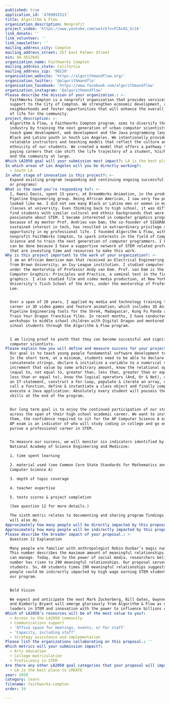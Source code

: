 ```yaml
---
published: true
application_id: '4789091513'
title: Algorithm & Flow
organization_description: Nonprofit
project_video: 'https://www.youtube.com/watch?v=FCAcAS_Gc1k'
link_donate: ''
link_volunteer: ''
link_newsletter: ''
mailing_address_city: Compton
mailing_address_street: 357 East Palmer Street
ein: 46-3612645
organization_name: Faithworks Compton
mailing_address_state: California
mailing_address_zip: '90220'
organization_website: 'https://algorithmandflow.org/'
organization_twitter: '@algorithmandflo'
organization_facebook: 'https://www.facebook.com/algorithmandflow'
organization_instagram: '@algorithmandflow'
Please describe the mission of your organization.: >-
  FaithWorks Compton is a nonprofit organization that provides services and
  support to the City of Compton. We strengthen economic development, restore
  neighborhoods and foster opportunities that will enhance the overall quality
  of life for the community.
project_description: >-
  Algorithm & Flow, a Faithworks Compton program, aims to diversify the tech
  industry by training the next generation of urban computer scientists. We
  teach game development, web development and the Java programming language to
  Black and Latino youth in South Los Angeles. We intentionally provide
  relatable instructors and teaching models that reflect the culture and
  ethnicity of our students. We created a model that offers a pathway to high
  paying careers that can shift the life trajectory of a student, his/her family
  and the community at large. 
Which LA2050 goal will your submission most impact?: LA is the best place to LEARN
In which areas of Los Angeles will you be directly working?:
  - South LA
In what stage of innovation is this project?: >-
  Expand existing program (expanding and continuing ongoing successful projects
  or programs)
What is the need you’re responding to?: >-
  I, Kwesi Davis, spent 15 years, at DreamWorks Animation, in the production
  Pipeline Engineering group. Being African American, I saw very few people that
  looked like me. I did not see many Black or Latino men or women in my STEM
  classes at university. Even thinking back to high school, it was difficult to
  find students with similar cultural and ethnic backgrounds that were
  passionate about STEM. I became interested in computer graphics programming
  because of my mentor Prof. Andries van Dam; the co-founder of SIGGRAPH. My
  sustained interest in tech, has resulted in extraordinary privilege and
  opportunity in my professional life. I founded Algorithm & Flow, with the
  nonprofit FaithWorks Compton, to spark interests in the field of Computer
  Science and to train the next generation of computer programmers. I know it
  can be done because I have a supportive network of STEM related professionals
  that are investing time and resources to make this work.
Why is this project important to the work of your organization?: >-
  I am an African American man that received an Electrical Engineering degree
  from Brown University; an Ivy League institution. I studied computer graphics
  under the mentorship of Professor Andy van Dam. Prof. van Dam is the author of
  Computer Graphics: Principles and Practice, a seminal text in the field of
  graphics. I also studied film and video media production, at New York
  University’s Tisch School of the Arts, under the mentorship of Professor Spike
  Lee. 


  Over a span of 20 years, I applied my media and technology training toward a
  career in 3D video games and feature animation; which includes 3D Animation
  Pipeline Engineering tools for the Shrek, Madagascar, Kung Fu Panda and How to
  Train Your Dragon franchise films. In recent months, I have conducted STEM
  workshops to middle school children with Digital Dragon and mentored high
  school students through the Algorithm & Flow program.  


  I am living proof to youth that they can become successful and significant
  computer scientists.
Please explain how you will define and measure success for your project.: >-
  Our goal is to teach young people fundamental software development techniques.
  In the short term, at a minimum, students need to be able to declare &
  concatenate strings, declare & initialize a variable to a numerical value,
  increment that value by some arbitrary amount, know the relational operators
  (equal to, not equal to, greater than, less than, greater than or equal to &
  less than or equal to), know the logical operators (And, Or & Not), construct
  an If-statement, construct a For-loop, populate & iterate an array, define &
  call a function, define & instantiate a class object and finally compile &
  execute a Java application. Absolutely every student will possess these basic
  skills at the end of the program.


  Our long term goal is to enjoy the continued participation of our students
  across the span of their high school academic career. We want to instill, in
  them, the confidence required to sit for the AP Computer Science A exam. This
  AP exam is an indicator of who will study coding in college and go on to
  pursue a professional career in STEM.


  To measure our success, we will monitor six indicators identified by The
  National Academy of Science Engineering and Medicine: 

  1. time spent learning

  2. material used (see Common Core State Standards for Mathematics and AP
  Computer Science A)

  3. depth of topic coverage

  4. teacher expertise

  5. tests scores & project completion

  (See question 12 for more details.)

  The sixth metric relates to documenting and sharing program findings; which we
  will also do.
Approximately how many people will be directly impacted by this proposal?: '60'
Approximately how many people will be indirectly impacted by this proposal?: '17400'
Please describe the broader impact of your proposal.: >-
  Question 12 Explanation

  Many people are familiar with anthropologist Robin Dunbar’s magic number: 150.
  This number describes the maximum amount of meaningful relationships a person
  can manage. Today, due to the power of social media, researchers believe this
  number has risen to 290 meaningful relationships. Our proposal serves 60
  students. So, 60 students times 290 meaningful relationships suggests 17,400
  people could be indirectly impacted by high wage earning STEM students exiting
  our program.


  Bold Vision

  We expect and anticipate the next Mark Zuckerberg, Bill Gates, Gwynne Shotwell
  and Kimberly Bryant will emerge gloriously from Algorithm & Flow as next-gen
  leaders in STEM and innovation with the power to influence billions of lives.
Which of LA2050’s resources will be of the most value to you?:
  - Access to the LA2050 community
  - Communications support
  - 'Office space for meetings, events, or for staff'
  - 'Capacity, including staff'
  - Strategy assistance and implementation
Please list the organizations collaborating on this proposal.: ''
Which metrics will your submission impact?:
  - Arts education
  - College matriculation
  - Proficiency in STEM
Are there any other LA2050 goal categories that your proposal will impact?:
  - LA is the best place to CREATE
year: 2020
category: learn
filename: faithworks-compton
order: 29

---
```

